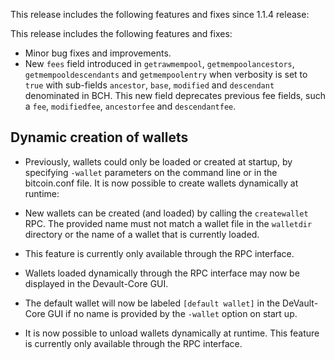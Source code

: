 This release includes the following features and fixes since 1.1.4 release:

This release includes the following features and fixes:
 - Minor bug fixes and improvements.
 - New `fees` field introduced in `getrawmempool`, `getmempoolancestors`,
   `getmempooldescendants` and  `getmempoolentry` when verbosity is set to
   `true` with sub-fields `ancestor`, `base`, `modified` and `descendant`
   denominated in BCH. This new field deprecates previous fee fields, such a
   `fee`, `modifiedfee`, `ancestorfee` and `descendantfee`.

Dynamic creation of wallets
---------------------------------------
  - Previously, wallets could only be loaded or created at startup, by
    specifying `-wallet` parameters on the command line or in the bitcoin.conf
    file. It is now possible to create wallets dynamically at runtime:

  - New wallets can be created (and loaded) by calling the `createwallet` RPC.
    The provided name must not match a wallet file in the `walletdir` directory
    or the name of a wallet that is currently loaded.

  - This feature is currently only available through the RPC interface.

 - Wallets loaded dynamically through the RPC interface may now be displayed in
   the Devault-Core GUI.
 - The default wallet will now be labeled `[default wallet]` in the DeVault-Core
   GUI if no name is provided by the `-wallet` option on start up.
 - It is now possible to unload wallets dynamically at runtime. This feature is
   currently only available through the RPC interface.
